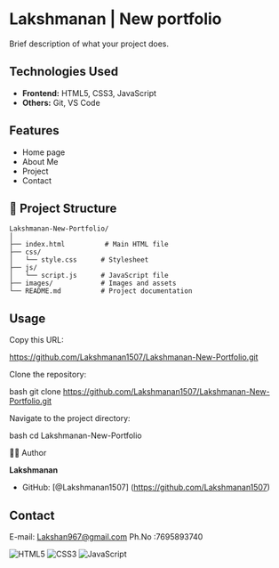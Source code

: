 # Lakshmanan | New portfolio

Brief description of what your project does.

## Technologies Used

- **Frontend:** HTML5, CSS3, JavaScript
- **Others:** Git, VS Code

## Features

- Home page
- About Me
- Project
- Contact




## 📁 Project Structure
```
Lakshmanan-New-Portfolio/
│
├── index.html          # Main HTML file
├── css/
│   └── style.css      # Stylesheet
├── js/
│   └── script.js      # JavaScript file
├── images/            # Images and assets
└── README.md          # Project documentation

```

## Usage

Copy this URL:

   https://github.com/Lakshmanan1507/Lakshmanan-New-Portfolio.git

Clone the repository:

bash   git clone https://github.com/Lakshmanan1507/Lakshmanan-New-Portfolio.git

Navigate to the project directory:

bash   cd Lakshmanan-New-Portfolio


👨‍💻 Author

**Lakshmanan**
- GitHub: [@Lakshmanan1507] (https://github.com/Lakshmanan1507)


## Contact

E-mail: Lakshan967@gmail.com
Ph.No :7695893740  



![HTML5](https://img.shields.io/badge/HTML5-E34F26?style=for-the-badge&logo=html5&logoColor=white)
![CSS3](https://img.shields.io/badge/CSS3-1572B6?style=for-the-badge&logo=css3&logoColor=white)
![JavaScript](https://img.shields.io/badge/JavaScript-F7DF1E?style=for-the-badge&logo=javascript&logoColor=black)
